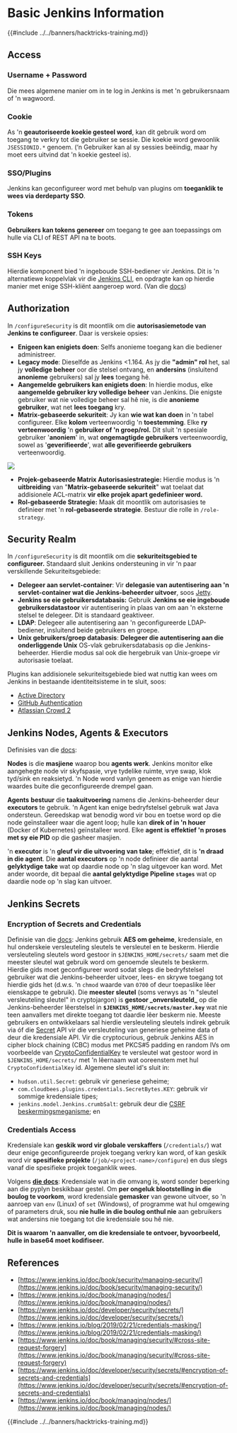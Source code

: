 # Basic Jenkins Information

{{#include ../../banners/hacktricks-training.md}}

## Access

### Username + Password

Die mees algemene manier om in te log in Jenkins is met 'n gebruikersnaam of 'n wagwoord.

### Cookie

As 'n **geautoriseerde koekie gesteel word**, kan dit gebruik word om toegang te verkry tot die gebruiker se sessie. Die koekie word gewoonlik `JSESSIONID.*` genoem. (‘n Gebruiker kan al sy sessies beëindig, maar hy moet eers uitvind dat 'n koekie gesteel is).

### SSO/Plugins

Jenkins kan geconfigureer word met behulp van plugins om **toeganklik te wees via derdeparty SSO**.

### Tokens

**Gebruikers kan tokens genereer** om toegang te gee aan toepassings om hulle via CLI of REST API na te boots.

### SSH Keys

Hierdie komponent bied 'n ingeboude SSH-bediener vir Jenkins. Dit is 'n alternatiewe koppelvlak vir die [Jenkins CLI](https://www.jenkins.io/doc/book/managing/cli/), en opdragte kan op hierdie manier met enige SSH-kliënt aangeroep word. (Van die [docs](https://plugins.jenkins.io/sshd/))

## Authorization

In `/configureSecurity` is dit moontlik om die **autorisasiemetode van Jenkins te configureer**. Daar is verskeie opsies:

- **Enigeen kan enigiets doen**: Selfs anonieme toegang kan die bediener administreer.
- **Legacy mode**: Dieselfde as Jenkins <1.164. As jy die **"admin" rol** het, sal jy **volledige beheer** oor die stelsel ontvang, en **andersins** (insluitend **anonieme** gebruikers) sal jy **lees** toegang hê.
- **Aangemelde gebruikers kan enigiets doen**: In hierdie modus, elke **aangemelde gebruiker kry volledige beheer** van Jenkins. Die enigste gebruiker wat nie volledige beheer sal hê nie, is die **anonieme gebruiker**, wat net **lees toegang** kry.
- **Matrix-gebaseerde sekuriteit**: Jy kan **wie wat kan doen** in 'n tabel configureer. Elke **kolom** verteenwoordig 'n **toestemming**. Elke **ry** **verteenwoordig** 'n **gebruiker of 'n groep/rol.** Dit sluit 'n spesiale gebruiker '**anoniem**' in, wat **ongemagtigde gebruikers** verteenwoordig, sowel as '**geverifieerde**', wat **alle geverifieerde gebruikers** verteenwoordig.

![](<../../images/image (149).png>)

- **Projek-gebaseerde Matrix Autorisasiestrategie:** Hierdie modus is 'n **uitbreiding** van "**Matrix-gebaseerde sekuriteit**" wat toelaat dat addisionele ACL-matrix **vir elke projek apart gedefinieer word.**
- **Rol-gebaseerde Strategie:** Maak dit moontlik om autorisasies te definieer met 'n **rol-gebaseerde strategie**. Bestuur die rolle in `/role-strategy`.

## **Security Realm**

In `/configureSecurity` is dit moontlik om die **sekuriteitsgebied te configureer.** Standaard sluit Jenkins ondersteuning in vir 'n paar verskillende Sekuriteitsgebiede:

- **Delegeer aan servlet-container**: Vir **delegasie van autentisering aan 'n servlet-container wat die Jenkins-beheerder uitvoer**, soos [Jetty](https://www.eclipse.org/jetty/).
- **Jenkins se eie gebruikersdatabasis:** Gebruik **Jenkins se eie ingeboude gebruikersdatastoor** vir autentisering in plaas van om aan 'n eksterne stelsel te delegeer. Dit is standaard geaktiveer.
- **LDAP**: Delegeer alle autentisering aan 'n geconfigureerde LDAP-bediener, insluitend beide gebruikers en groepe.
- **Unix gebruikers/groep databasis**: **Delegeer die autentisering aan die onderliggende Unix** OS-vlak gebruikersdatabasis op die Jenkins-beheerder. Hierdie modus sal ook die hergebruik van Unix-groepe vir autorisasie toelaat.

Plugins kan addisionele sekuriteitsgebiede bied wat nuttig kan wees om Jenkins in bestaande identiteitsisteme in te sluit, soos:

- [Active Directory](https://plugins.jenkins.io/active-directory)
- [GitHub Authentication](https://plugins.jenkins.io/github-oauth)
- [Atlassian Crowd 2](https://plugins.jenkins.io/crowd2)

## Jenkins Nodes, Agents & Executors

Definisies van die [docs](https://www.jenkins.io/doc/book/managing/nodes/):

**Nodes** is die **masjiene** waarop bou **agents werk**. Jenkins monitor elke aangehegte node vir skyfspasie, vrye tydelike ruimte, vrye swap, klok tyd/sink en reaksietyd. 'n Node word vanlyn geneem as enige van hierdie waardes buite die geconfigureerde drempel gaan.

**Agents** **bestuur** die **taakuitvoering** namens die Jenkins-beheerder deur **executors** te gebruik. 'n Agent kan enige bedryfstelsel gebruik wat Java ondersteun. Gereedskap wat benodig word vir bou en toetse word op die node geïnstalleer waar die agent loop; hulle kan **direk of in 'n houer** (Docker of Kubernetes) geïnstalleer word. Elke **agent is effektief 'n proses met sy eie PID** op die gasheer masjien.

'n **executor** is 'n **gleuf vir die uitvoering van take**; effektief, dit is **'n draad in die agent**. Die **aantal executors** op 'n node definieer die aantal **gelyktydige take** wat op daardie node op 'n slag uitgevoer kan word. Met ander woorde, dit bepaal die **aantal gelyktydige Pipeline `stages`** wat op daardie node op 'n slag kan uitvoer.

## Jenkins Secrets

### Encryption of Secrets and Credentials

Definisie van die [docs](https://www.jenkins.io/doc/developer/security/secrets/#encryption-of-secrets-and-credentials): Jenkins gebruik **AES om geheime**, kredensiale, en hul onderskeie versleuteling sleutels te versleutel en te beskerm. Hierdie versleuteling sleutels word gestoor in `$JENKINS_HOME/secrets/` saam met die meester sleutel wat gebruik word om genoemde sleutels te beskerm. Hierdie gids moet geconfigureer word sodat slegs die bedryfstelsel gebruiker wat die Jenkins-beheerder uitvoer, lees- en skrywe toegang tot hierdie gids het (d.w.s. 'n `chmod` waarde van `0700` of deur toepaslike lêer eienskappe te gebruik). Die **meester sleutel** (soms verwys as 'n "sleutel versleuteling sleutel" in cryptojargon) is **gestoor \_onversleuteld\_** op die Jenkins-beheerder lêerstelsel in **`$JENKINS_HOME/secrets/master.key`** wat nie teen aanvallers met direkte toegang tot daardie lêer beskerm nie. Meeste gebruikers en ontwikkelaars sal hierdie versleuteling sleutels indirek gebruik via óf die [Secret](https://javadoc.jenkins.io/byShortName/Secret) API vir die versleuteling van generiese geheime data of deur die kredensiale API. Vir die cryptocurious, gebruik Jenkins AES in cipher block chaining (CBC) modus met PKCS#5 padding en random IVs om voorbeelde van [CryptoConfidentialKey](https://javadoc.jenkins.io/byShortName/CryptoConfidentialKey) te versleutel wat gestoor word in `$JENKINS_HOME/secrets/` met 'n lêernaam wat ooreenstem met hul `CryptoConfidentialKey` id. Algemene sleutel id's sluit in:

- `hudson.util.Secret`: gebruik vir generiese geheime;
- `com.cloudbees.plugins.credentials.SecretBytes.KEY`: gebruik vir sommige kredensiale tipes;
- `jenkins.model.Jenkins.crumbSalt`: gebruik deur die [CSRF beskermingsmeganisme](https://www.jenkins.io/doc/book/managing/security/#cross-site-request-forgery); en

### Credentials Access

Kredensiale kan **geskik word vir globale verskaffers** (`/credentials/`) wat deur enige geconfigureerde projek toegang verkry kan word, of kan geskik word vir **spesifieke projekte** (`/job/<project-name>/configure`) en dus slegs vanaf die spesifieke projek toeganklik wees.

Volgens [**die docs**](https://www.jenkins.io/blog/2019/02/21/credentials-masking/): Kredensiale wat in die omvang is, word sonder beperking aan die pyplyn beskikbaar gestel. Om **per ongeluk blootstelling in die boulog te voorkom**, word kredensiale **gemasker** van gewone uitvoer, so 'n aanroep van `env` (Linux) of `set` (Windows), of programme wat hul omgewing of parameters druk, sou **nie hulle in die boulog onthul nie** aan gebruikers wat andersins nie toegang tot die kredensiale sou hê nie.

**Dit is waarom 'n aanvaller, om die kredensiale te ontvoer, byvoorbeeld, hulle in base64 moet kodifiseer.**

## References

- [https://www.jenkins.io/doc/book/security/managing-security/](https://www.jenkins.io/doc/book/security/managing-security/)
- [https://www.jenkins.io/doc/book/managing/nodes/](https://www.jenkins.io/doc/book/managing/nodes/)
- [https://www.jenkins.io/doc/developer/security/secrets/](https://www.jenkins.io/doc/developer/security/secrets/)
- [https://www.jenkins.io/blog/2019/02/21/credentials-masking/](https://www.jenkins.io/blog/2019/02/21/credentials-masking/)
- [https://www.jenkins.io/doc/book/managing/security/#cross-site-request-forgery](https://www.jenkins.io/doc/book/managing/security/#cross-site-request-forgery)
- [https://www.jenkins.io/doc/developer/security/secrets/#encryption-of-secrets-and-credentials](https://www.jenkins.io/doc/developer/security/secrets/#encryption-of-secrets-and-credentials)
- [https://www.jenkins.io/doc/book/managing/nodes/](https://www.jenkins.io/doc/book/managing/nodes/)

{{#include ../../banners/hacktricks-training.md}}
